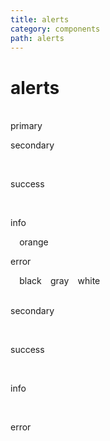 ```yaml
---
title: alerts
category: components
path: alerts
---
```


# alerts

<br />
<span className="alert primary">primary</span>⠀
<span className="alert secondary"><p><i className='icon-secondary'></i>secondary</p></span>⠀
<span className="alert success"><p><i className='icon-success'></i>success</p></span>⠀
<span className="alert info"><p><i className='icon-info'></i>info</p></span>⠀
<span className="alert orange">orange</span>⠀
<span className="alert error"><p><i className='icon-error'></i>error</p></span>⠀
<span className="alert black">black</span>⠀
<span className="alert gray">gray</span>⠀
<span className="alert white">white</span>⠀
<AlertTow />
<br />
<br />
<span className="alert secondary-flat"><p><i className='icon-secondary'></i>secondary</p></span>⠀
<span className="alert success-flat"><p><i className='icon-success'></i>success</p></span>⠀
<span className="alert info-flat"><p><i className='icon-info'></i>info</p></span>⠀
<span className="alert error-flat"><p><i className='icon-error'></i>error</p></span>⠀

